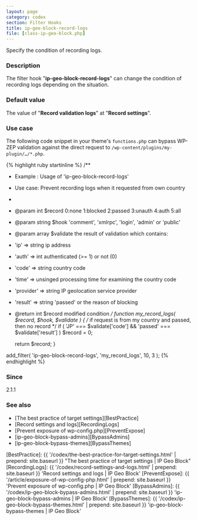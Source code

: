 ```yaml
---
layout: page
category: codex
section: Filter Hooks
title: ip-geo-block-record-logs
file: [class-ip-geo-block.php]
---
```


Specify the condition of recording logs.

<!--more-->

### Description ###

The filter hook "**ip-geo-block-record-logs**" can change the condition of 
recording logs depending on the situation.

### Default value ###

The value of "**Record validation logs**" at "**Record settings**".

### Use case ###

The following code snippet in your theme's `functions.php` can bypass WP-ZEP 
validation against the direct request to 
`/wp-content/plugins/my-plugin/…/*.php`.

{% highlight ruby startinline %}
/**
 * Example : Usage of 'ip-geo-block-record-logs'
 * Use case: Prevent recording logs when it requested from own country
 *
 * @param  int    $record   0:none 1:blocked 2:passed 3:unauth 4:auth 5:all
 * @param  string $hook     'comment', 'xmlrpc', 'login', 'admin' or 'public'
 * @param  array  $validate the result of validation which contains:
 *  'ip'       => string    ip address
 *  'auth'     => int       authenticated (>= 1) or not (0)
 *  'code'     => string    country code
 *  'time'     => unsinged  processing time for examining the country code
 *  'provider' => string    IP geolocation service provider
 *  'result'   => string    'passed' or the reason of blocking
 * @return int    $record   modified condition
 */
function my_record_logs( $record, $hook, $validate ) {
    /* if request is from my country and passed, then no record */
    if ( 'JP' === $validate['code'] && 'passed' === $validate['result'] )
        $record = 0;

    return $record;
}

add_filter( 'ip-geo-block-record-logs', 'my_record_logs', 10, 3 );
{% endhighlight %}

### Since ###

2.1.1

### See also ###

- [The best practice of target settings][BestPractice]
- [Record settings and logs][RecordingLogs]
- [Prevent exposure of wp-config.php][PreventExpose]
- [ip-geo-block-bypass-admins][BypassAdmins]
- [ip-geo-block-bypass-themes][BypassThemes]

[IP-Geo-Block]:  https://wordpress.org/plugins/ip-geo-block/ "WordPress › IP Geo Block « WordPress Plugins"
[BestPractice]:  {{ '/codex/the-best-practice-for-target-settings.html' | prepend: site.baseurl }} "The best practice of target settings | IP Geo Block"
[RecordingLogs]: {{ '/codex/record-settings-and-logs.html'              | prepend: site.baseurl }} 'Record settings and logs | IP Geo Block'
[PreventExpose]: {{ '/article/exposure-of-wp-config-php.html'           | prepend: site.baseurl }} 'Prevent exposure of wp-config.php | IP Geo Block'
[BypassAdmins]:  {{ '/codex/ip-geo-block-bypass-admins.html'            | prepend: site.baseurl }} 'ip-geo-block-bypass-admins | IP Geo Block'
[BypassThemes]:  {{ '/codex/ip-geo-block-bypass-themes.html'            | prepend: site.baseurl }} 'ip-geo-block-bypass-themes | IP Geo Block'
